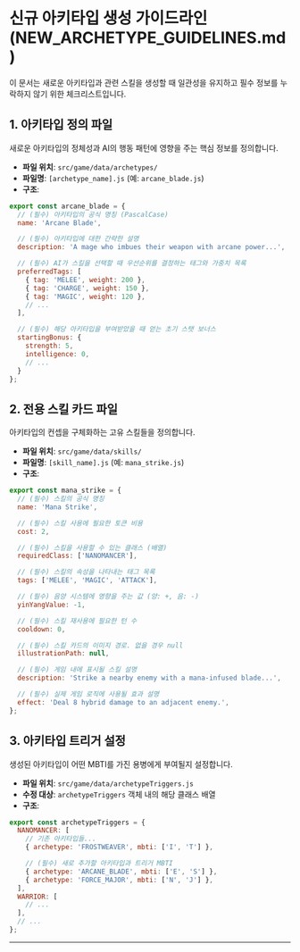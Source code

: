 # 신규 아키타입 생성 가이드라인 (NEW_ARCHETYPE_GUIDELINES.md)

이 문서는 새로운 아키타입과 관련 스킬을 생성할 때 일관성을 유지하고 필수 정보를 누락하지 않기 위한 체크리스트입니다.

## 1. 아키타입 정의 파일

새로운 아키타입의 정체성과 AI의 행동 패턴에 영향을 주는 핵심 정보를 정의합니다.

-   **파일 위치**: `src/game/data/archetypes/`
-   **파일명**: `[archetype_name].js` (예: `arcane_blade.js`)
-   **구조**:

```javascript
export const arcane_blade = {
  // (필수) 아키타입의 공식 명칭 (PascalCase)
  name: 'Arcane Blade',

  // (필수) 아키타입에 대한 간략한 설명
  description: 'A mage who imbues their weapon with arcane power...',

  // (필수) AI가 스킬을 선택할 때 우선순위를 결정하는 태그와 가중치 목록
  preferredTags: [
    { tag: 'MELEE', weight: 200 },
    { tag: 'CHARGE', weight: 150 },
    { tag: 'MAGIC', weight: 120 },
    // ...
  ],

  // (필수) 해당 아키타입을 부여받았을 때 얻는 초기 스탯 보너스
  startingBonus: {
    strength: 5,
    intelligence: 0,
    // ...
  }
};
```

## 2. 전용 스킬 카드 파일

아키타입의 컨셉을 구체화하는 고유 스킬들을 정의합니다.

-   **파일 위치**: `src/game/data/skills/`
-   **파일명**: `[skill_name].js` (예: `mana_strike.js`)
-   **구조**:

```javascript
export const mana_strike = {
  // (필수) 스킬의 공식 명칭
  name: 'Mana Strike',

  // (필수) 스킬 사용에 필요한 토큰 비용
  cost: 2,

  // (필수) 스킬을 사용할 수 있는 클래스 (배열)
  requiredClass: ['NANOMANCER'],

  // (필수) 스킬의 속성을 나타내는 태그 목록
  tags: ['MELEE', 'MAGIC', 'ATTACK'],

  // (필수) 음양 시스템에 영향을 주는 값 (양: +, 음: -)
  yinYangValue: -1,

  // (필수) 스킬 재사용에 필요한 턴 수
  cooldown: 0,

  // (필수) 스킬 카드의 이미지 경로. 없을 경우 null
  illustrationPath: null,

  // (필수) 게임 내에 표시될 스킬 설명
  description: 'Strike a nearby enemy with a mana-infused blade...',

  // (필수) 실제 게임 로직에 사용될 효과 설명
  effect: 'Deal 8 hybrid damage to an adjacent enemy.',
};
```

## 3. 아키타입 트리거 설정

생성된 아키타입이 어떤 MBTI를 가진 용병에게 부여될지 설정합니다.

-   **파일 위치**: `src/game/data/archetypeTriggers.js`
-   **수정 대상**: `archetypeTriggers` 객체 내의 해당 클래스 배열
-   **구조**:

```javascript
export const archetypeTriggers = {
  NANOMANCER: [
    // 기존 아키타입들...
    { archetype: 'FROSTWEAVER', mbti: ['I', 'T'] },

    // (필수) 새로 추가할 아키타입과 트리거 MBTI
    { archetype: 'ARCANE_BLADE', mbti: ['E', 'S'] },
    { archetype: 'FORCE_MAJOR', mbti: ['N', 'J'] },
  ],
  WARRIOR: [
    // ...
  ],
  // ...
};
```

---
